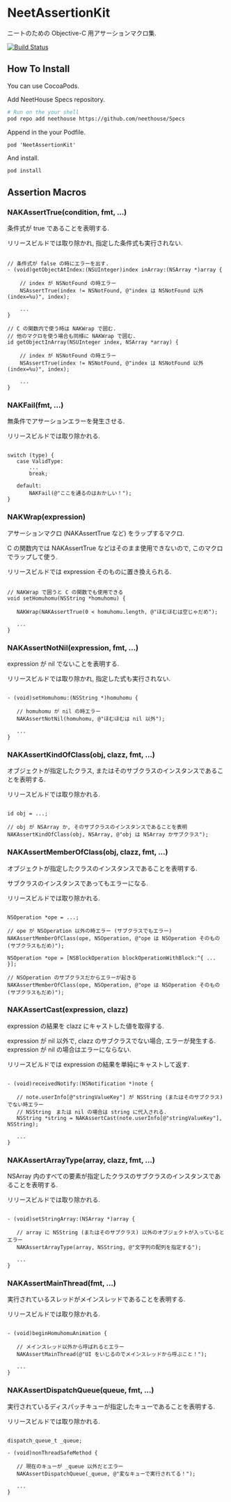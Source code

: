 NeetAssertionKit
================

ニートのための Objective-C 用アサーションマクロ集.

[![Build Status](https://travis-ci.org/neethouse/NeetAssertionKit.svg)](https://travis-ci.org/neethouse/NeetAssertionKit)

## How To Install

You can use CocoaPods.

Add NeetHouse Specs repository.

```sh
# Run on the your shell
pod repo add neethouse https://github.com/neethouse/Specs
```

Append in the your Podfile.

```
pod 'NeetAssertionKit'
```

And install.

```sh
pod install
```

## Assertion Macros

### NAKAssertTrue(condition, fmt, ...)

条件式が true であることを表明する.

リリースビルドでは取り除かれ, 指定した条件式も実行されない.

```objc

// 条件式が false の時にエラーを出す.
- (void)getObjectAtIndex:(NSUInteger)index inArray:(NSArray *)array {

    // index が NSNotFound の時エラー
    NSAssertTrue(index != NSNotFound, @"index は NSNotFound 以外 (index=%u)", index);

    ...
}

// C の関数内で使う時は NAKWrap で囲む.
// 他のマクロを使う場合も同様に NAKWrap で囲む.
id getObjectInArray(NSUInteger index, NSArray *array) {

    // index が NSNotFound の時エラー
    NSAssertTrue(index != NSNotFound, @"index は NSNotFound 以外 (index=%u)", index);

    ...
}
```


### NAKFail(fmt, ...)

無条件でアサーションエラーを発生させる.

リリースビルドでは取り除かれる.

```objc

switch (type) {
   case ValidType:
       ...
       break;

   default:
       NAKFail(@"ここを通るのはおかしい！");
}
```


### NAKWrap(expression)

アサーションマクロ (NAKAssertTrue など) をラップするマクロ.

C の関数内では NAKAssertTrue などはそのまま使用できないので, このマクロでラップして使う.

リリースビルドでは expression そのものに置き換えられる.

```objc

// NAKWrap で囲うと C の関数でも使用できる
void setHomuhomu(NSString *homuhomu) {

   NAKWrap(NAKAssertTrue(0 < homuhomu.length, @"ほむほむは空じゃだめ");

   ...
}
```



### NAKAssertNotNil(expression, fmt, ...)

expression が nil でないことを表明する.

リリースビルドでは取り除かれ, 指定した式も実行されない.

```objc

- (void)setHomuhomu:(NSString *)homuhomu {

   // homuhomu が nil の時エラー
   NAKAssertNotNil(homuhomu, @"ほむほむは nil 以外");

   ...
}
```


### NAKAssertKindOfClass(obj, clazz, fmt, ...)

オブジェクトが指定したクラス, またはそのサブクラスのインスタンスであることを表明する.

リリースビルドでは取り除かれる.

```objc

id obj = ...;

// obj が NSArray か, そのサブクラスのインスタンスであることを表明
NAKAssertKindOfClass(obj, NSArray, @"obj は NSArray かサブクラス");
```


### NAKAssertMemberOfClass(obj, clazz, fmt, ...)

オブジェクトが指定したクラスのインスタンスであることを表明する.

サブクラスのインスタンスであってもエラーになる.

リリースビルドでは取り除かれる.

```objc

NSOperation *ope = ...;

// ope が NSOperation 以外の時エラー (サブクラスでもエラー)
NAKAssertMemberOfClass(ope, NSOperation, @"ope は NSOperation そのもの (サブクラスもだめ)");
```

```objc
NSOperation *ope = [NSBlockOperation blockOperationWithBlock:^{ ... }];

// NSOperation のサブクラスだからエラーが起きる
NAKAssertMemberOfClass(ope, NSOperation, @"ope は NSOperation そのもの (サブクラスもだめ)");
```


### NAKAssertCast(expression, clazz)

expression の結果を clazz にキャストした値を取得する.

expression が nil 以外で, clazz のサブクラスでない場合, エラーが発生する.
expression が nil の場合はエラーにならない.

リリースビルドでは expression の結果を単純にキャストして返す.

```objc

- (void)receivedNotify:(NSNotification *)note {

   // note.userInfo[@"stringValueKey"] が NSString (またはそのサブクラス) でない時エラー
   // NSString　または nil の場合は string に代入される.
   NSString *string = NAKAssertCast(note.userInfo[@"stringValueKey"], NSString);

   ...
}
```


### NAKAssertArrayType(array, clazz, fmt, ...)

NSArray 内のすべての要素が指定したクラスのサブクラスのインスタンスであることを表明する.

リリースビルドでは取り除かれる.

```objc

- (void)setStringArray:(NSArray *)array {

   // array に NSString (またはそのサブクラス) 以外のオブジェクトが入っているとエラー
   NAKAssertArrayType(array, NSString, @"文字列の配列を指定する");

   ...
}
```


### NAKAssertMainThread(fmt, ...)

実行されているスレッドがメインスレッドであることを表明する.

リリースビルドでは取り除かれる.

```objc

- (void)beginHomuhomuAnimation {

   // メインスレッド以外から呼ばれるとエラー
   NAKAssertMainThread(@"UI をいじるのでメインスレッドから呼ぶこと！");

   ...
}
```


### NAKAssertDispatchQueue(queue, fmt, ...)

実行されているディスパッチキューが指定したキューであることを表明する.

リリースビルドでは取り除かれる.

```objc

dispatch_queue_t _queue;

- (void)nonThreadSafeMethod {

   // 現在のキューが _queue 以外だとエラー
   NAKAssertDispatchQueue(_queue, @"変なキューで実行されてる！");

   ...
}
```

